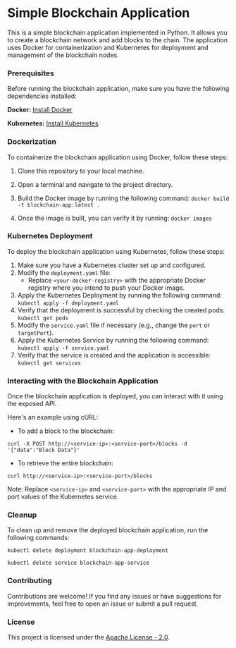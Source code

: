 # Simple Blockchain Application
This is a simple blockchain application implemented in Python. It allows you to create a blockchain network and add blocks to the chain. The application uses Docker for containerization and Kubernetes for deployment and management of the blockchain nodes.

### Prerequisites
Before running the blockchain application, make sure you have the following dependencies installed:

**Docker:** [Install Docker](https://docs.docker.com/get-docker/)

**Kubernetes:** [Install Kubernetes](https://kubernetes.io/docs/setup/)

### Dockerization
To containerize the blockchain application using Docker, follow these steps:

1. Clone this repository to your local machine.

2. Open a terminal and navigate to the project directory.

3. Build the Docker image by running the following command:
`docker build -t blockchain-app:latest .`
4. Once the image is built, you can verify it by running:
`docker images`

### Kubernetes Deployment
To deploy the blockchain application using Kubernetes, follow these steps:

1. Make sure you have a Kubernetes cluster set up and configured.
2. Modify the `deployment.yaml` file:
   - Replace `<your-docker-registry>` with the appropriate Docker registry where you intend to push your Docker image. 
3. Apply the Kubernetes Deployment by running the following command:
`kubectl apply -f deployment.yaml`
4. Verify that the deployment is successful by checking the created pods:
`kubectl get pods`
5. Modify the `service.yaml` file if necessary (e.g., change the `port` or `targetPort`).
6. Apply the Kubernetes Service by running the following command:
`kubectl apply -f service.yaml`
7. Verify that the service is created and the application is accessible:
`kubectl get services`

### Interacting with the Blockchain Application
Once the blockchain application is deployed, you can interact with it using the exposed API.

Here's an example using cURL:

- To add a block to the blockchain:

`curl -X POST http://<service-ip>:<service-port>/blocks -d '{"data":"Block Data"}'`

- To retrieve the entire blockchain:

`curl http://<service-ip>:<service-port>/blocks`

Note: Replace `<service-ip>` and `<service-port>` with the appropriate IP and port values of the Kubernetes service.

### Cleanup
To clean up and remove the deployed blockchain application, run the following commands:

`kubectl delete deployment blockchain-app-deployment`

`kubectl delete service blockchain-app-service`

### Contributing
Contributions are welcome! If you find any issues or have suggestions for improvements, feel free to open an issue or submit a pull request.

### License
This project is licensed under the [Apache License - 2.0](https://www.apache.org/licenses/LICENSE-2.0).